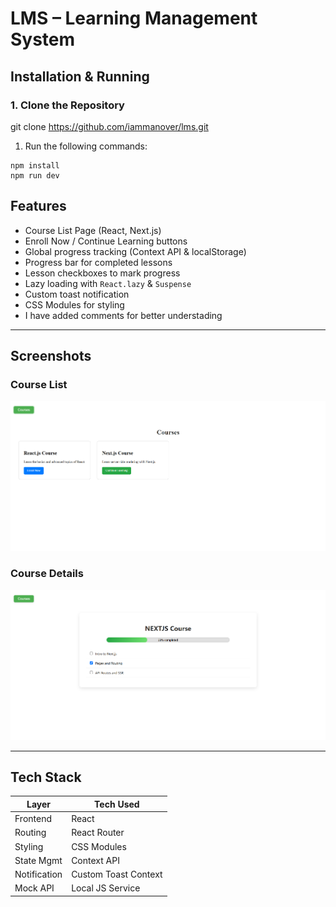 # LMS – Learning Management System

## Installation & Running

### 1. Clone the Repository

git clone https://github.com/iammanover/lms.git

1. Run the following commands:

```
npm install
npm run dev
```

## Features

- Course List Page (React, Next.js)
- Enroll Now / Continue Learning buttons
- Global progress tracking (Context API & localStorage)
- Progress bar for completed lessons
- Lesson checkboxes to mark progress
- Lazy loading with `React.lazy` & `Suspense`
- Custom toast notification
- CSS Modules for styling
- I have added comments for better understading

---

## Screenshots

### Course List

![Course List](./public/image-1.png)

### Course Details

![Course Details](./public/image-2.png)

---

## Tech Stack

| Layer        | Tech Used            |
| ------------ | -------------------- |
| Frontend     | React                |
| Routing      | React Router         |
| Styling      | CSS Modules          |
| State Mgmt   | Context API          |
| Notification | Custom Toast Context |
| Mock API     | Local JS Service     |
